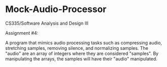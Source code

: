 # Mock-Audio-Processor

CS335/Software Analysis and Design III

Assignment #4:

A program that mimics audio processing tasks such as compressing audio, stretching samples, removing silence, and normalizing samples. The "audio" are an array of
integers where they are considered "samples". By manipulating the arrays, the samples will have their "audio" manipulated.
